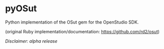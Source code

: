# pyOSut
Python implementation of the OSut gem for the OpenStudio SDK.

(original Ruby implementation/documentation: https://github.com/rd2/osut)

_Disclaimer: alpha release_
